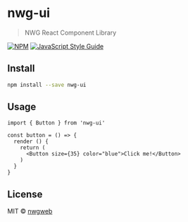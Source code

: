 # nwg-ui

> NWG React Component Library

[![NPM](https://img.shields.io/npm/v/nwg-ui.svg)](https://www.npmjs.com/package/nwg-ui) [![JavaScript Style Guide](https://img.shields.io/badge/code_style-standard-brightgreen.svg)](https://standardjs.com)

## Install

```bash
npm install --save nwg-ui
```

## Usage

```tsx
import { Button } from 'nwg-ui'

const button = () => {
  render () {
    return (
      <Button size={35} color="blue">Click me!</Button>
    )
  }
}
```

## License

MIT © [nwgweb](https://github.com/nwgweb)
